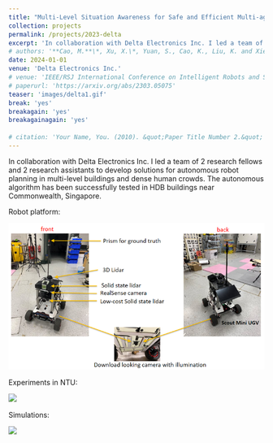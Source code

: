 ```yaml
---
title: "Multi-Level Situation Awareness for Safe and Efficient Multi-agent Collaboration in Smart Manufacturing "
collection: projects
permalink: /projects/2023-delta
excerpt: 'In collaboration with Delta Electronics Inc. I led a team of 2 research fellows and 2 research assistants to develop solutions for autonomous robot planning in multi-level buildings and dense human crowds.'
# authors: '**Cao, M.**\*, Xu, X.\*, Yuan, S., Cao, K., Liu, K. and Xie, L.'
date: 2024-01-01
venue: 'Delta Electronics Inc.'
# venue: 'IEEE/RSJ International Conference on Intelligent Robots and Systems'
# paperurl: 'https://arxiv.org/abs/2303.05075'
teaser: 'images/delta1.gif'
break: 'yes'
breakagain: 'yes'
breakagainagain: 'yes'

# citation: 'Your Name, You. (2010). &quot;Paper Title Number 2.&quot; <i>Journal 1</i>. 1(2).'
---
```


In collaboration with Delta Electronics Inc. I led a team of 2 research fellows and 2 research assistants to develop solutions for autonomous robot planning in multi-level buildings and dense human crowds. The autonomous algorithm has been successfully tested in HDB buildings near Commonwealth, Singapore.

Robot platform:

<img style="float: center;" src="images/delta3.png">

Experiments in NTU:

<img style="float: center;" src="images/delta1.gif">

Simulations:

<img style="float: center;" src="images/delta2.gif">

<!-- Recommended citation: Your Name, You. (2010). "Paper Title Number 2." <i>Journal 1</i>. 1(2). -->